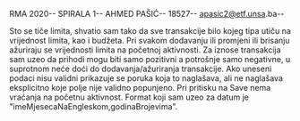 RMA 2020--
SPIRALA 1--
AHMED PAŠIĆ--
18527--
apasic2@etf.unsa.ba--


Sto se tiče limita, shvatio sam tako da sve transakcije bilo kojeg tipa utiču na vrijednost limita, kao i budžeta.
Pri svakom dodavanju ili promjeni ili brisanju ažuriraju se vrijednosti limita na početnoj aktivnosti.
Za iznose transakcija sam uzeo da prihodi mogu biti samo pozitivni a potrošnje samo negativne, 
u suprotnom neće doći do dodavanja/ažuriranja transakcije. Ako uneseni podaci nisu validni prikazuje se poruka koja to naglašava,
ali ne naglašava eksplicitno koje polje nije validno popunjeno. Pri pritisku na Save nema vraćanja na početnu aktivnost.
Format koji sam uzeo za datum je "imeMjesecaNaEngleskom,godinaBrojevima".
